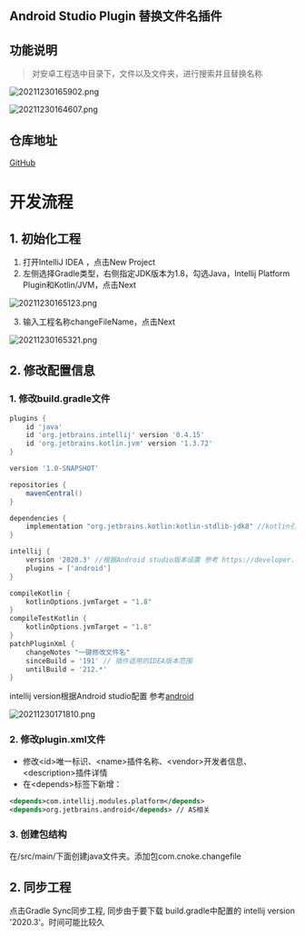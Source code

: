 ## Android Studio Plugin 替换文件名插件

## 功能说明
> 对安卓工程选中目录下，文件以及文件夹，进行搜索并且替换名称

![20211230165902.png](https://gitee.com/cnoke_301/readmeimg/raw/master/replacefilename-studio-plugin/20211230165902.png)

![20211230164607.png](E:\github\readmeimg\replacefilename-studio-plugin\20211230164607.png)

## 仓库地址
[GitHub](https://github.com/cnoke/replacefilename-studio-plugin.git)

# 开发流程
## 1. 初始化工程
1. 打开IntelliJ IDEA ，点击New Project
2. 左侧选择Gradle类型，右侧指定JDK版本为1.8，勾选Java，Intellij Platform Plugin和Kotlin/JVM，点击Next

![20211230165123.png](https://gitee.com/cnoke_301/readmeimg/raw/master/replacefilename-studio-plugin/20211230165123.png)

3. 输入工程名称changeFileName，点击Next

![20211230165321.png](https://gitee.com/cnoke_301/readmeimg/raw/master/replacefilename-studio-plugin/20211230165321.png)
## 2. 修改配置信息
### 1. 修改build.gradle文件
```gradle
plugins {
    id 'java'
    id 'org.jetbrains.intellij' version '0.4.15'
    id 'org.jetbrains.kotlin.jvm' version '1.3.72'
}

version '1.0-SNAPSHOT'

repositories {
    mavenCentral()
}

dependencies {
    implementation "org.jetbrains.kotlin:kotlin-stdlib-jdk8" //kotlin引入
}

intellij {
    version '2020.3' //根据Android studio版本设置 参考 https://developer.android.google.cn/studio/releases?hl=zh-cn
    plugins = ['android']
}

compileKotlin {
    kotlinOptions.jvmTarget = "1.8"
}
compileTestKotlin {
    kotlinOptions.jvmTarget = "1.8"
}
patchPluginXml {
    changeNotes "一键修改文件名"
    sinceBuild = '191' // 插件适用的IDEA版本范围
    untilBuild = '212.*'
}
```
intellij version根据Android studio配置
参考[android](https://developer.android.google.cn/studio/releases?hl=zh-cn)

![20211230171810.png](https://gitee.com/cnoke_301/readmeimg/raw/master/replacefilename-studio-plugin/20211230171810.png)

### 2. 修改plugin.xml文件
- 修改\<id>唯一标识、\<name>插件名称、\<vendor>开发者信息、\<description>插件详情
- 在\<depends>标签下新增：
```xml
<depends>com.intellij.modules.platform</depends>
<depends>org.jetbrains.android</depends> // AS相关
```
### 3. 创建包结构
在/src/main/下面创建java文件夹。添加包com.cnoke.changefile
## 2. 同步工程
点击Gradle Sync同步工程, 同步由于要下载 build.gradle中配置的 intellij version '2020.3'。时间可能比较久


​                                               
